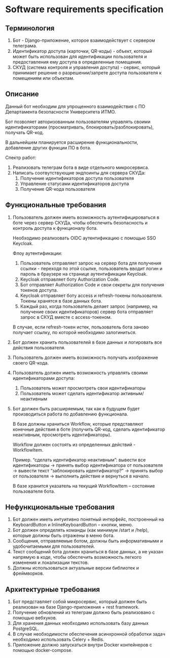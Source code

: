 # Software requirements specification
## Терминология
1. Бот - Django-приложение, которое взаимодействует с сервером телеграма.
1. Идентификатор доступа (карточки, QR-коды) - объект, который может быть использован для идентификации пользователя и предоставления ему доступа в определенные помещения.
1. СКУД (система контроля и управления доступа) - сервис, который принимает решение о разрешении/запрете доступа пользователя к помещениям или объектам.


## Описание

Данный бот необходим для упрощенного взаимодействия с ПО Департамента безопасности Университета ИТМО.

Бот позволяет авторизованным пользователям управлять своими идентификаторами (просматривать, блокировать/разблокировать), получать QR-код.

В дальнейшем планируется расширение функциональности, добавление других функции ПО в бота.

Спектр работ:

1. Реализовать телеграм бота в виде отдельного микросервиса.
1. Написать соотвутствующие эндпоинты для сервера СКУДа:
    1. Получение идентификаторов доступа пользователя
    1. Управление статусами идентификаторов доступа
    1. Получение QR-кода пользователя


## Функциональные требования

1. Пользователь должен иметь возможность аутентифицироваться в боте через сервер СКУДа, чтобы обеспечить безопасность и контроль доступа к функционалу бота.

    Необходимо реализовать OIDC аутентификацию с помощью SSO Keycloak.

    Флоу аутентификации:
    1. Пользователь отправляет запрос на сервер бота для получения ссылки - переходя по этой ссылке, пользователь вводит логин и пароль в браузере на странице аутентификации Keycloak.
    1. Keycloak отправляет боту Authorization Code.
    1. Бот отправляет Authorization Code и свои секреты для получения токенов доступа.
    1. Keycloak отправляет боту access и refresh-токены пользователя. Токены хранятся в базе данных бота.
    1. Каждый раз, когда пользователь делает запрос (например, на получение своих идентификаторов) сервер бота отправляет запрос в СКУД вместе с access-токеном.

    В случае, если refresh-токен истек, пользователь бота заново получает ссылку, по которой необходимо залогиниться.

1. Бот должен хранить пользователей в базе данных и логировать все действия пользователя.
1. Пользователь должен иметь возможность получать изображение своего QR-кода.
1. Пользователь должен иметь возможность управлять своими идентификаторами доступа:
    1. Пользователь может просмотреть свои идентификаторы
    1. Пользователь может сделать идентификатор активным/неактивным

5. Бот должен быть расширяемым, так как в будущем будет производиться работа по добавлению функционала.

    В базе должны храниться Workflow, которые представляют конечные действия в боте (получить QR-код, сделать идентификатор неактивным, просмотреть идентификаторы).

    Workflow должен состоять из определенных действий - WorkflowItem.

    Пример. “сделать идентификатор неактивным”: вывести все идентификаторы -> принять выбор идентификатора от пользователя -> вывести текст “заблокировать идентификатор?” -> принять выбор от пользователя -> выполнить действие и вернуться в начало.

    В базе хранится указатель на текущий WorkflowItem – состояние пользователя бота.

## Нефункциональные требования
1. Бот должен иметь интуитивно понятный интерфейс, построенный на KeyboardButton и InlineKeyboardButton – кнопки, меню.
1. Бот должен определять команды (как минимум /start и /help), которые должны быть отражены в меню бота.
1. Сообщения, отправляемые ботом, должны быть информативными и удобочитаемыми для пользователей.
1. Текст сообщений бота должен храниться в базе данных, а не указан напрямую в коде, чтобы обеспечить возможность легкого изменения и локализации текстов.
1. Должны использоваться актуальные версии библиотек и фреймворков.

## Архитектурные требования
1. Бот представляет собой микросервис, который должен быть реализован на базе Django-приложения + rest framework.
1. Получение обновлений из телеграм должно быть реализовано с помощью вебхуков.
1. Для хранения данных необходимо использовать базу данных PostgreSQL.
1. В случае необходимости обеспечения асинхронной обработки задач необходимо использовать Celery + Redis.
1. Приложение должно запускаться внутри Docker контейнеров с помощью docker-compose.
